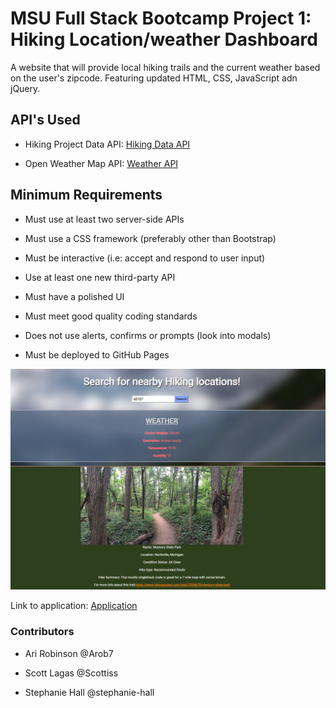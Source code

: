 # MSU Full Stack Bootcamp Project 1: Hiking Location/weather Dashboard

A website that will provide local hiking trails and the current weather based on the user's zipcode. Featuring updated HTML, CSS, JavaScript adn jQuery.

## API's Used

* Hiking Project Data API: [Hiking Data API](https://www.hikingproject.com/data)

* Open Weather Map API: [Weather API](https://openweathermap.org/api)

## Minimum Requirements

* Must use at least two server-side APIs

* Must use a CSS framework (preferably other than Bootstrap)

* Must be interactive (i.e: accept and respond to user input)

* Use at least one new third-party API

* Must have a polished UI

* Must meet good quality coding standards

* Does not use alerts, confirms or prompts (look into modals)

* Must be deployed to GitHub Pages

![Screenshot of application](/assets/images/ScreenShot.PNG)

Link to application: [Application](https://scottiss.github.io/project-1)

### Contributors

* Ari Robinson @Arob7

* Scott Lagas @Scottiss

* Stephanie Hall @stephanie-hall

